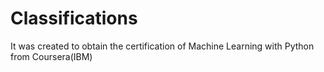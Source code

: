 # Classifications
It was created to obtain the certification of Machine Learning with Python from Coursera(IBM)
